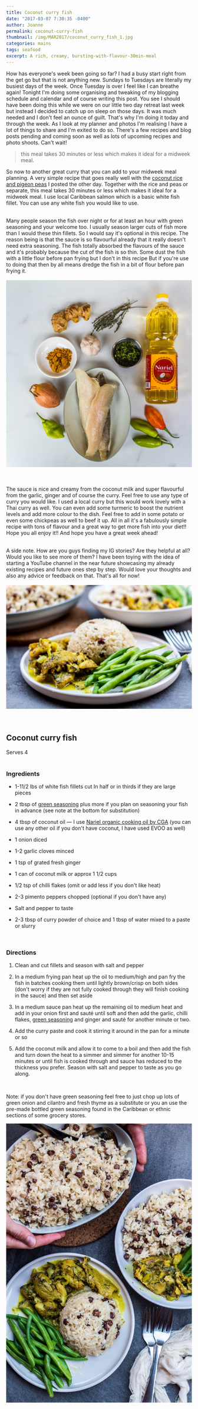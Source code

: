 ```yaml
---
title: Coconut curry fish
date: "2017-03-07 7:30:35 -0400"
author: Joanne
permalink: coconut-curry-fish
thumbnail: /img/MAR2017/coconut_curry_fish_1.jpg
categories: mains
tags: seafood
excerpt: A rich, creamy, bursting-with-flavour-30min-meal
---
```


How has everyone's week been going so far?  I had a busy start right from the get go but that is not anything new. Sundays to Tuesdays are literally my busiest days of the week. Once Tuesday is over I feel like I can breathe again!  Tonight I'm doing some organising and tweaking of my blogging schedule and calendar and of course writing this post. You see I should have been doing this while we were on our little two day retreat last week but instead I decided to catch up on sleep on those days.  It was much needed and I don't feel an ounce of guilt. That's why I'm doing it today and through the week.  As I look at my planner and photos I'm realising I have a lot of things to share and I'm exited to do so. There's a few recipes and blog posts pending and coming soon as well as lots of upcoming recipes and photo shoots. Can't wait!  

> this meal takes 30 minutes or less which makes it ideal for a midweek meal.

So now to another great curry that you can add to your midweek meal planning. A very simple recipe that goes really well with the [coconut rice and pigeon peas](http://oliveandmango.com/coconut-rice-peas) I posted the other day. Together with the rice and peas or separate, this meal takes 30 minutes or less which makes it ideal for a midweek meal. I use local Caribbean salmon which is a basic white fish fillet. You can use any white fish you would like to use.  
<br>

Many people season the fish over night or for at least an hour with green seasoning and your welcome too.  I usually season larger cuts of fish more than I would these thin fillets.  So I would say it's optional in this recipe. The reason being is that the sauce is so flavourful already that it really doesn't need extra seasoning. The fish totally absorbed the flavours of the sauce and it's probably because the cut of the fish is so thin. Some dust the fish with a little flour before pan frying but I don't in this recipe
But if you're use to doing that then by all means dredge the fish in a bit of flour before pan frying it.
<br>
<br>
![Coconut curry fish](/img/MAR2017/coconut_curry_fish_2.jpg)  
<br>
<br>

The sauce is nice and creamy from the coconut milk and super flavourful from the garlic, ginger and of course the curry.  Feel free to use any type of curry you would like. I used a local curry but this would work lovely with a Thai curry as well.  You can even add some turmeric to boost the nutrient levels and add more colour to the dish.  Feel free to add in some potato or even some chickpeas as well to beef it up.  All in all it's a fabulously simple recipe with tons of flavour and a great way to get more fish into your diet!! Hope you all enjoy it!! And hope you have a great week ahead!
<br>
<br>

A side note. How are you guys finding my IG stories? Are they helpful at all? Would you like to see more of them? I have been toying with the idea of starting a YouTube channel in the near future showcasing my already existing recipes and future ones step by step. Would love your thoughts and also any advice or feedback on that. That's all for now!
<br>
<br>
![Coconut curry fish](/img/MAR2017/coconut_curry_fish_3.jpg)  
<br>
<br>

## Coconut curry fish
Serves 4
<br>
<br>

### Ingredients

* 1-11/2 lbs of white fish fillets cut In half or in thirds if they are large pieces

* 2 tbsp of <span class="highlight">[green seasoning](http://oliveandmango.com/green-seasoning)</span> plus more if you plan on seasoning your fish in advance (see note at the bottom for substitution)

* 4 tbsp of coconut oil &mdash; I use <span class="highlight">[Nariel organic cooking oil by CGA](http://cgacaribbean.com/products/oils-fats/brands/simply_natural_coconut_oil_nariel_coconut_oil1)</span> (you can use any other oil if you don't have coconut, I have used EVOO as well)

* 1 onion diced

* 1-2 garlic cloves minced

* 1 tsp of grated fresh ginger

* 1 can of coconut milk or approx 1 1/2 cups

* 1/2 tsp of chilli flakes (omit or add less if you don't like heat)

* 2-3 pimento peppers chopped (optional if you don't have any)

* Salt and pepper to taste

* 2-3 tbsp of curry powder of choice and 1 tbsp of water mixed to a paste or slurry
<br>

### Directions

1. Clean and cut fillets and season with salt and pepper

1. In a medium frying pan heat up the oil to medium/high and pan fry the fish in batches cooking them until lightly brown/crisp on both sides (don't worry if they are not fully cooked through they will finish cooking in the sauce) and then set aside

1. In a medium sauce pan heat up the remaining oil to medium heat and add in your onion first and sauté until soft and then add the garlic, chilli flakes, <span class="highlight">[green seasoning](http://oliveandmango.com/green-seasoning)</span> and ginger and sauté for another minute or two.

1. Add the curry paste and cook it stirring it around in the pan for a minute or so

1. Add the coconut milk and allow it to come to a boil and then add the fish and turn down the heat to a simmer and simmer for another 10-15 minutes or until fish is cooked through and sauce has reduced to the thickness you prefer. Season with salt and pepper to taste as you go along.  
<br>

Note: if you don't have green seasoning feel free to just chop up lots of green onion and cilantro and fresh thyme as a substitute or you an use the pre-made bottled green seasoning found in the Caribbean or ethnic sections of some grocery stores.


![Coconut curry fish](/img/MAR2017/coconut_curry_fish_4.jpg)  
<br>
<br>
